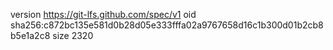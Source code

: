 version https://git-lfs.github.com/spec/v1
oid sha256:c872bc135e581d0b28d05e333fffa02a9767658d16c1b300d01b2cb8b5e1a2c8
size 2320
